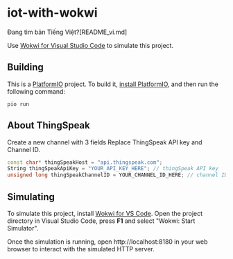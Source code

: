 # iot-with-wokwi
Đang tìm bản Tiếng Việt?[README_vi.md]

Use [Wokwi for Visual Studio Code](https://marketplace.visualstudio.com/items?itemName=wokwi.wokwi-vscode) to simulate this project.
## Building

This is a [PlatformIO](https://platformio.org) project. To build it, [install PlatformIO](https://docs.platformio.org/en/latest/core/installation/index.html), and then run the following command:

```
pio run
```

## About ThingSpeak

Create a new channel with 3 fields
Replace ThingSpeak API key and Channel ID.

```cpp
const char* thingSpeakHost = "api.thingspeak.com";
String thingSpeakApiKey = "YOUR_API_KEY_HERE"; // thingSpeak API key
unsigned long thingSpeakChannelID = YOUR_CHANNEL_ID_HERE; // channel ID
```

## Simulating

To simulate this project, install [Wokwi for VS Code](https://marketplace.visualstudio.com/items?itemName=wokwi.wokwi-vscode). Open the project directory in Visual Studio Code, press **F1** and select "Wokwi: Start Simulator".

Once the simulation is running, open http://localhost:8180 in your web browser to interact with the simulated HTTP server.
